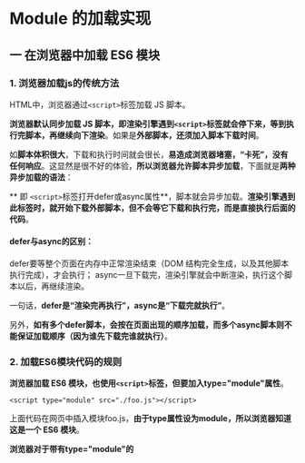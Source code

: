 # Module 的加载实现
## 一 在浏览器中加载 ES6 模块

### 1. 浏览器加载js的传统方法
HTML中，浏览器通过`<script>`标签加载 JS 脚本。

**浏览器默认同步加载 JS 脚本，即渲染引擎遇到`<script>`标签就会停下来，等到执行完脚本，再继续向下渲染**。如果是**外部脚本，还须加入脚本下载时间**。

如**脚本体积很大**，下载和执行时间就会很长，**易造成浏览器堵塞，“卡死”，没有任何响应**。这显然是很不好的体验，**所以浏览器允许脚本异步加载**，下面就是**两种异步加载的语法**：

** 即 `<script>`标签打开defer或async属性**，脚本就会异步加载。**渲染引擎遇到此标签时，就开始下载外部脚本，但不会等它下载和执行完，而是直接执行后面的代码**。

#### defer与async的区别：
defer要等整个页面在内存中正常渲染结束（DOM 结构完全生成，以及其他脚本执行完成），才会执行；
async一旦下载完，渲染引擎就会中断渲染，执行这个脚本以后，再继续渲染。

一句话，**defer是“渲染完再执行”，async是“下载完就执行”**。

另外，**如有多个defer脚本，会按在页面出现的顺序加载，而多个async脚本则不能保证加载顺序（因为谁先下载完谁就执行）**。

### 2. 加载ES6模块代码的规则

**浏览器加载 ES6 模块，也使用`<script>`标签，但要加入type="module"属性**。



```
<script type="module" src="./foo.js"></script>
```



上面代码在网页中插入模块foo.js，**由于type属性设为module，所以浏览器知道这是一个 ES6 模块**。

**浏览器对于带有type="module"的<script>，都是异步加载，不会造成堵塞浏览器，即等整个页面渲染完，再执行模块脚本，等同于打开了<script>标签的defer属性**。

如果网页有多个`<script type="module">`，它们会按照在页面出现的顺序依次执行。

`<script>`标签的async属性也可以打开，这时只要加载完成，渲染引擎就会中断渲染立即执行。执行完成后，再恢复渲染。`<script type="module">`也就不会按照在页面出现的顺序执行，而是只要该模块下载完成，就执行该模块。

ES6 模块代码也允许内嵌在网页中，语法行为与加载外部脚本完全一致：


```
<script type="module">
  import utils from "./utils.js";

  // other code
</script>
```

#### 对于外部的模块脚本（上例是通过type="module" 引用foo.js文件），有几点需注意：

代码在模块作用域之中运行，而非在全局作用域运行。模块内部的顶层变量，外部不可见；

模块脚本自动采用严格模式；

模块中，可使用import命令加载其他模块（.js后缀不可省，需提供绝对或相对 URL），也可用export命令输出对外接口；

模块中，顶层this关键字返回undefined，而不是指向window。即在模块顶层使用this关键字，是无意义的；

同一模块如果加载多次，将只执行一次。



## 二 ES6 与 CommonJS 模块的差异

### 两个重大差异：

**CommonJS 模块输出的是一个值的拷贝，ES6 模块输出的是值的引用**。
**CommonJS 模块是运行时加载，ES6 模块是编译时输出接口**。

第二个差异是因为 CommonJS 加载的是一个对象（即module.exports属性），该对象只有在脚本运行完才会生成。而 ES6 模块不是对象，它的对外接口只是一种静态定义，在代码静态解析阶段就会生成。

### ES6 模块的运行机制与 CommonJS 不一样：

JS 引擎对脚本静态分析时，遇到**ES6模块加载命令import，就会生成一个只读引用**。等到脚本真正执行时，再根据这个只读引用，到被加载的那个模块里面去取值。

**ES6 的import有点像 Unix 系统的“符号连接”，原始值变了，import加载的值也会跟着变。因此，ES6 模块是动态引用，并且不会缓存值**，模块里面的变量绑定其所在的模块。

由于 ES6 输入的模块变量，只是一个“符号连接”，所以这个变量是只读的，对它进行重新赋值会报错。

**export通过接口，输出的是同一个值。不同的脚本加载这个接口，得到的都是同样的实例**。

例子略，具体可参考最下面的链接。

## 三 Node 中加载 ES6 模块

**Node 对 ES6 模块的处理**较麻烦，因为它有自己的 CommonJS 模块格式，与 ES6 模块格式不兼容。**目前的解决方案是，将两者分开，ES6 模块和 CommonJS 采用各自的加载方案**。

**Node 要求 ES6 模块采用.mjs后缀文件名**。只要脚本文件里使用import或export，就必须用.mjs后缀。**require命令不能加载.mjs文件**，会报错，只有import命令才可以加载.mjs文件。

这项功能还在试验阶段。安装 Node v8.5.0 或以上版本，可能要用--experimental-modules参数才能打开该功能。



```
$ node --experimental-modules my-app.mjs
```



为了与浏览器的import加载规则相同，Node 的.mjs文件支持 URL 路径。



```
import './foo?query=1'; // 加载 ./foo 传入参数 ?query=1
```



上面代码中，脚本路径带有参数?query=1，Node 会按 URL 规则解读。**同一个脚本只要参数不同，就会被加载多次，并且保存成不同的缓存**。由于这个原因，只要文件名中含有:、%、#、?等特殊字符，最好对这些字符进行转义。

目前，Node 的import命令只支持加载本地模块（file:协议），不支持加载远程模块。

如果模块名不含路径，那么import命令会去node_modules目录寻找这个模块。


最后，**Node 的import命令是异步加载，这与浏览器的处理方法相同**。

### 内部变量
ES6 模块应该是通用的，同一个模块不用修改，就可以用在浏览器环境和服务器环境。为了达到这个目标，**Node 规定 ES6 模块之中不能使用 CommonJS 模块的特有的一些内部变量**。

首先是this关键字。**ES6 模块之中，顶层的this指向undefined；CommonJS 模块的顶层this指向当前模块，这是两者的一个重大差异**。

其次，以下这些顶层变量在 ES6 模块之中都是不存在的。

arguments
require
module
exports
__filename
__dirname


### ES6 模块加载 CommonJS 模块
CommonJS 模块的输出都定义在module.exports这个属性上面。**Node 的import命令加载 CommonJS 模块，Node 会自动将module.exports属性，当作模块的默认输出**，即等同于export default xxx。

CommonJS 模块的输出缓存机制，在 ES6 加载方式下依然有效。


## 四 循环加载
### 1. 什么是循环加载？
**“循环加载”指：a脚本的执行依赖b脚本，而b脚本的执行又依赖a脚本**。

“循环加载”表示存在强耦合，如处理不好，可能导致递归加载，使程序无法执行，因此应避免出现。

但实际上很难避免，尤其是**依赖关系复杂的大项目，很容易出现a依赖b，b依赖c，c又依赖a的情况。故模块加载机制必须考虑“循环加载”**的情况。

CommonJS 和 ES6，处理“循环加载”的方法不同，返回结果也不同。

CommonJS模块加载的原理参考[CommonJS规范](/qian-duan-ji-zhu-xue-xi-zong-jie-zheng-li/qi-ta-ji-chu/commonjsgui-fan.md)。

### 2. CommonJS 模块的循环加载处理
**CommonJS 模块是加载时执行，即脚本代码在require时，就全部执行。一旦出现某模块被"循环加载"，就只输出已经执行的部分，还未执行的部分不会输出**。

CommonJS 输入的是被输出值的拷贝，不是引用。

另外，由于 **CommonJS 模块遇到循环加载时，返回的是当前已经执行的部分的值，而不是代码全部执行后的值，两者可能会有差异**。所以，通过模块输入变量时，必须非常小心。

### 3. ES6 模块的循环加载处理
ES6 模块是**动态引用**，如果**用import从一模块加载变量，那些变量不会被缓存，而是成为指向被加载模块的引用，需开发者自己保证，真正取值时能取到值**。

ES6 循环加载处理的例子：

```
// a.mjs
import {bar} from './b';
console.log('a.mjs');
console.log(bar);
export let foo = 'foo';

// b.mjs
import {foo} from './a';
console.log('b.mjs');
console.log(foo);
export let bar = 'bar';
```

首先，执行a.mjs以后，引擎发现它加载了b.mjs，因此会优先执行b.mjs，然后再执行a.js。接着，执行b.mjs的时候，已知它从a.mjs输入了foo接口，这时不会去执行a.mjs，而是认为这个接口已经存在了，继续往下执行。执行到第三行console.log(foo)的时候，才发现这个接口根本没定义，因此报错。

解决这个问题的方法，是让b.mjs运行时，foo已经有定义了。可通过将foo写成函数来解决。

```
// a.mjs
import {bar} from './b';
console.log('a.mjs');
console.log(bar());
function foo() { return 'foo' }
export {foo};

// b.mjs
import {foo} from './a';
console.log('b.mjs');
console.log(foo());
function bar() { return 'bar' }
export {bar};
```

这时再执行a.mjs就可以得到预期结果。



```
$ node --experimental-modules a.mjs
b.mjs
foo
a.mjs
bar
```


这是因为函数具有提升作用，在执行`import {bar} from './b'`时，函数foo就已经有定义了，所以b.mjs加载时候不会报错。这也意味着，如把函数foo改成函数表达式，也会报错。


## 五 ES6 模块的转码

浏览器目前还不完全支持 ES6 模块（特别是低版本的浏览器），为了现在就能使用，可将ES6代码转为 ES5 的写法。除了 [Babel](https://babeljs.io/) 可用来转码外，还有[ES6 module transpiler](https://github.com/esnext/es6-module-transpiler)和 [SystemJS](https://github.com/systemjs/systemjs) 两个方法。

SystemJS。是一个垫片库（polyfill），可在浏览器内加载 ES6 模块、AMD 模块和 CommonJS 模块，将其转为 ES5 格式。它在后台调用的是 Google 的 Traceur 转码器。


## 参考
http://es6.ruanyifeng.com/#docs/module-loader

